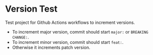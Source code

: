 # Version Test

Test project for Github Actions workflows to increment versions. 

- To increment major version, commit should start `major:` or `BREAKING CHANGE:`.
- To increment minor version, commit should start `feat:`.
- Otherwise it increments patch version. 

